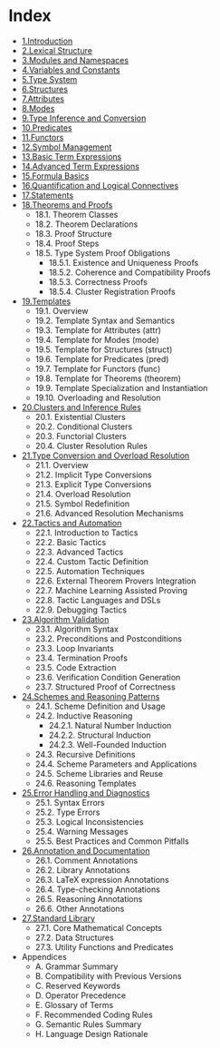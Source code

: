 # Index

- [1.Introduction](./01.introduction.md)
- [2.Lexical Structure](./02.lexical_structure.md)
- [3.Modules and Namespaces](./03.modules_and_namespaces.md)
- [4.Variables and Constants](./04.variables_and_constants.md)
- [5.Type System](./05.type_system.md)
- [6.Structures](./06.structures.md)
- [7.Attributes](./07.attributes.md)
- [8.Modes](./08.modes.md)
- [9.Type Inference and Conversion](./09.type_inference_and_conversion.md)
- [10.Predicates](./10.predicates.md)
- [11.Functors](./11.functors.md)
- [12.Symbol Management](./12.symbol_management.md)
- [13.Basic Term Expressions](./13.basic_term_expression.md)
- [14.Advanced Term Expressions](./14.advanced_term_expression.md)
- [15.Formula Basics](./15.formula_basics.md)
- [16.Quantification and Logical Connectives](./16.quantification_and_connectives.md)
- [17.Statements](./17.statements.md)
- [18.Theorems and Proofs](./18.theorems_and_proofs.md)
    - 18.1. Theorem Classes
    - 18.2. Theorem Declarations
    - 18.3. Proof Structure
    - 18.4. Proof Steps
    - 18.5. Type System Proof Obligations
        - 18.5.1. Existence and Uniqueness Proofs
        - 18.5.2. Coherence and Compatibility Proofs
        - 18.5.3. Correctness Proofs
        - 18.5.4. Cluster Registration Proofs
- [19.Templates](./19.templates.md)
    - 19.1. Overview
    - 19.2. Template Syntax and Semantics
    - 19.3. Template for Attributes (attr)
    - 19.4. Template for Modes (mode)
    - 19.5. Template for Structures (struct)
    - 19.6. Template for Predicates (pred)
    - 19.7. Template for Functors (func)
    - 19.8. Template for Theorems (theorem)
    - 19.9. Template Specialization and Instantiation
    - 19.10. Overloading and Resolution
- [20.Clusters and Inference Rules](./20.clusters.md)
    - 20.1. Existential Clusters
    - 20.2. Conditional Clusters
    - 20.3. Functorial Clusters
    - 20.4. Cluster Resolution Rules
- [21.Type Conversion and Overload Resolution](./21.type_conversion_resolution.md)
    - 21.1. Overview
    - 21.2. Implicit Type Conversions
    - 21.3. Explicit Type Conversions
    - 21.4. Overload Resolution
    - 21.5. Symbol Redefinition
    - 21.6. Advanced Resolution Mechanisms
- [22.Tactics and Automation](./22.tactics_and_automation.md)
    - 22.1. Introduction to Tactics
    - 22.2. Basic Tactics
    - 22.3. Advanced Tactics
    - 22.4. Custom Tactic Definition
    - 22.5. Automation Techniques
    - 22.6. External Theorem Provers Integration
    - 22.7. Machine Learning Assisted Proving
    - 22.8. Tactic Languages and DSLs
    - 22.9. Debugging Tactics
- [23.Algorithm Validation](./23.algorithm_validation.md)
    - 23.1. Algorithm Syntax
    - 23.2. Preconditions and Postconditions
    - 23.3. Loop Invariants
    - 23.4. Termination Proofs
    - 23.5. Code Extraction
    - 23.6. Verification Condition Generation
    - 23.7. Structured Proof of Correctness
- [24.Schemes and Reasoning Patterns](./24.schemes_and_reasoning.md)
    - 24.1. Scheme Definition and Usage
    - 24.2. Inductive Reasoning
        - 24.2.1. Natural Number Induction
        - 24.2.2. Structural Induction
        - 24.2.3. Well-Founded Induction
    - 24.3. Recursive Definitions
    - 24.4. Scheme Parameters and Applications
    - 24.5. Scheme Libraries and Reuse
    - 24.6. Reasoning Templates
- [25.Error Handling and Diagnostics](./25.error_handling.md)
    - 25.1. Syntax Errors
    - 25.2. Type Errors
    - 25.3. Logical Inconsistencies
    - 25.4. Warning Messages
    - 25.5. Best Practices and Common Pitfalls
- [26.Annotation and Documentation](./26.annotation.md)
    - 26.1. Comment Annotations
    - 26.2. Library Annotations
    - 26.3. LaTeX expression Annotations
    - 26.4. Type-checking Annotations
    - 26.5. Reasoning Annotations
    - 26.6. Other Annotations
- [27.Standard Library](./27.standard_library.md)
    - 27.1. Core Mathematical Concepts
    - 27.2. Data Structures
    - 27.3. Utility Functions and Predicates
- Appendices
    - A. Grammar Summary
    - B. Compatibility with Previous Versions
    - C. Reserved Keywords
    - D. Operator Precedence
    - E. Glossary of Terms
    - F. Recommended Coding Rules
    - G. Semantic Rules Summary
    - H. Language Design Rationale

